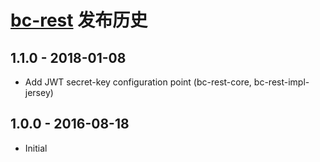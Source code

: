 # [bc-rest](https://github.com/bcsoft/bc-rest) 发布历史

## 1.1.0 - 2018-01-08
- Add JWT secret-key configuration point (bc-rest-core, bc-rest-impl-jersey)

## 1.0.0 - 2016-08-18
- Initial
